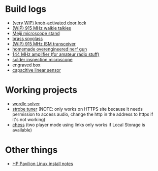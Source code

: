 # Build logs
- [(very WIP) knob-activated door lock](./builds/door-knab/knab.md)
- [(WIP) 915 MHz walkie talkies](./builds/walkie-talkies/talkie-walkies.md)
- [Meiji microscope stand](./builds/microscope-stand/stand.md)
- [brass spyglass](./builds/spyglass/spyglass.md)
- [(WIP) 915 MHz ISM transceiver](./builds/ism-transceiver/transceiver.md)
- [homemade overengineered nerf gun](./builds/nerf-gun/nerf.md)
- [144 MHz amplifier (for amateur radio stuff)](./builds/iss-amplifier/iss-amplifier.md)
- [solder inspection microscope](./builds/microscope/microscope.md)
- [engraved box](./builds/long-box/long-box.md)
- [capacitive linear sensor](./builds/linear-sensors/linear-sensors.md)

# Working projects
- [wordle solver](./wordle-solver/wordle.htm)
- [strobe tuner](./strobe-tuner/strobe.html) (NOTE: only works on HTTPS site because it needs permission to access audio, change the http in the address to https if it's not working)
- [chess](./chess.htm) (two player mode using links only works if Local Storage is available)

# Other things
- [HP Pavilion Linux install notes](./notes/hp-pavilion-15/setup.md)
